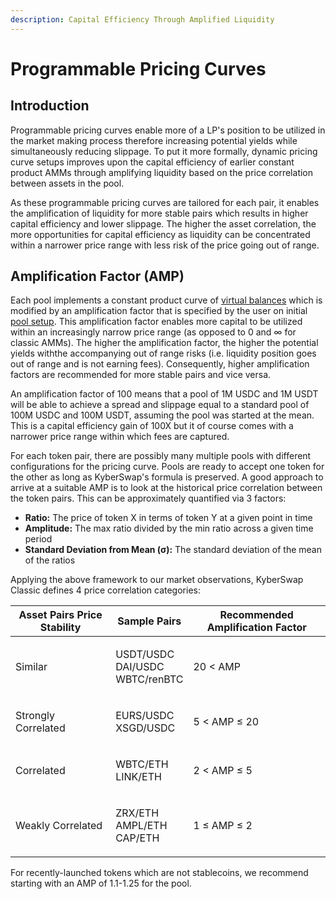 ```yaml
---
description: Capital Efficiency Through Amplified Liquidity
---
```


# Programmable Pricing Curves

## Introduction

Programmable pricing curves enable more of a LP's position to be utilized in the market making process therefore increasing potential yields while simultaneously reducing slippage. To put it more formally, dynamic pricing curve setups improves upon the capital efficiency of earlier constant product AMMs through amplifying liquidity based on the price correlation between assets in the pool.

As these programmable pricing curves are tailored for each pair, it enables the amplification of liquidity for more stable pairs which results in higher capital efficiency and lower slippage. The higher the asset correlation, the more opportunities for capital efficiency as liquidity can be concentrated within a narrower price range with less risk of the price going out of range.

## Amplification Factor (AMP)

Each pool implements a constant product curve of [virtual balances](virtual-balances.md) which is modified by an amplification factor that is specified by the user on initial [pool setup](../user-guides/classic-pool-creation.md). This amplification factor enables more capital to be utilized within an increasingly narrow price range (as opposed to 0 and ∞ for classic AMMs). The higher the amplification factor, the higher the potential yields withthe accompanying out of range risks (i.e. liquidity position goes out of range and is not earning fees). Consequently, higher amplification factors are recommended for more stable pairs and vice versa.

An amplification factor of 100 means that a pool of 1M USDC and 1M USDT will be able to achieve a spread and slippage equal to a standard pool of 100M USDC and 100M USDT, assuming the pool was started at the mean. This is a capital efficiency gain of 100X but it of course comes with a narrower price range within which fees are captured.

For each token pair, there are possibly many multiple pools with different configurations for the pricing curve. Pools are ready to accept one token for the other as long as KyberSwap's formula is preserved. A good approach to arrive at a suitable AMP is to look at the historical price correlation between the token pairs. This can be approximately quantified via 3 factors:

* **Ratio:** The price of token X in terms of token Y at a given point in time
* **Amplitude:** The max ratio divided by the min ratio across a given time period
* **Standard Deviation from Mean (σ):** The standard deviation of the mean of the ratios

Applying the above framework to our market observations, KyberSwap Classic defines 4 price correlation categories:

| Asset Pairs Price Stability | Sample Pairs                                | Recommended Amplification Factor |
| --------------------------- | ------------------------------------------- | -------------------------------- |
| Similar                     | <p>USDT/USDC<br>DAI/USDC<br>WBTC/renBTC</p> | 20 < AMP                         |
| Strongly Correlated         | <p>EURS/USDC<br>XSGD/USDC</p>               | 5 < AMP ≤ 20                     |
| Correlated                  | <p>WBTC/ETH<br>LINK/ETH</p>                 | 2 < AMP ≤ 5                      |
| Weakly Correlated           | <p>ZRX/ETH<br>AMPL/ETH<br>CAP/ETH</p>       | 1 ≤ AMP ≤ 2                      |

For recently-launched tokens which are not stablecoins, we recommend starting with an AMP of 1.1-1.25 for the pool.

